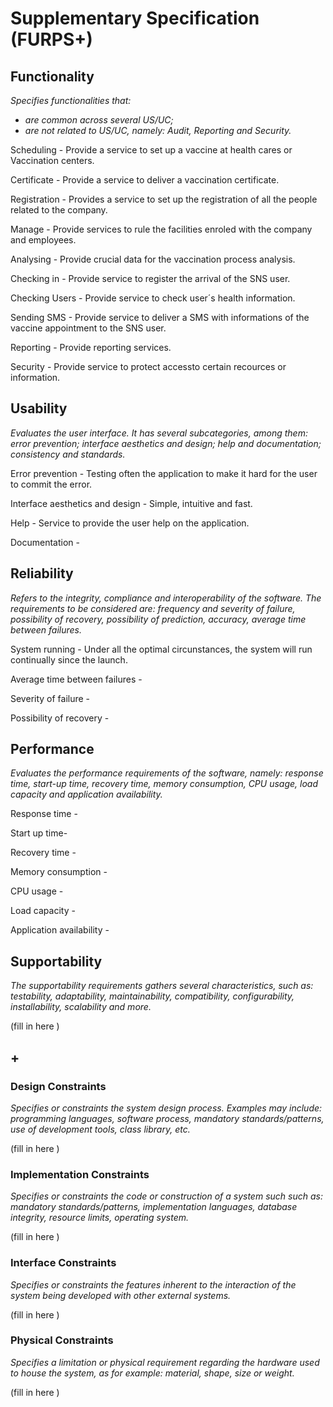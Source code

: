 # Supplementary Specification (FURPS+)

## Functionality

_Specifies functionalities that:_

- _are common across several US/UC;_
- _are not related to US/UC, namely: Audit, Reporting and Security._

Scheduling - Provide a service to set up a vaccine at health cares or Vaccination centers.

Certificate - Provide a service to deliver a vaccination certificate.

Registration - Provides a service to set up the registration of all the people related to the company. 

Manage - Provide services to rule the facilities enroled with the company and employees.

Analysing - Provide crucial data for the vaccination process analysis.

Checking in - Provide service to register the arrival of the SNS user.

Checking Users - Provide service to check user´s health information.

Sending SMS - Provide service to deliver a SMS with informations of the vaccine appointment to the SNS user.

Reporting - Provide reporting services.

Security - Provide service to protect accessto certain recources or information.

## Usability

_Evaluates the user interface. It has several subcategories,
among them: error prevention; interface aesthetics and design; help and
documentation; consistency and standards._

Error prevention - Testing often the application to make it hard for the user to commit the error.

Interface aesthetics and design - Simple, intuitive and fast. 

Help - Service to provide the user help on the application.

Documentation - 

## Reliability

_Refers to the integrity, compliance and interoperability of the software. The requirements to be considered are: frequency and severity of failure, possibility of recovery, possibility of prediction, accuracy, average time between failures._

System running - Under all the optimal circunstances, the system will run continually since the launch.

Average time between failures - 

Severity of failure - 

Possibility of recovery - 

## Performance

_Evaluates the performance requirements of the software, namely: response time, start-up time, recovery time, memory consumption, CPU usage, load capacity and application availability._

Response time - 

Start up time- 

Recovery time -

Memory consumption - 

CPU usage -

Load capacity -

Application availability - 

## Supportability

_The supportability requirements gathers several characteristics, such as:
testability, adaptability, maintainability, compatibility,
configurability, installability, scalability and more._

(fill in here )

## +

### Design Constraints

_Specifies or constraints the system design process. Examples may include: programming languages, software process, mandatory standards/patterns, use of development tools, class library, etc._

(fill in here )

### Implementation Constraints

_Specifies or constraints the code or construction of a system such
such as: mandatory standards/patterns, implementation languages,
database integrity, resource limits, operating system._

(fill in here )

### Interface Constraints

_Specifies or constraints the features inherent to the interaction of the
system being developed with other external systems._

(fill in here )

### Physical Constraints

_Specifies a limitation or physical requirement regarding the hardware used to house the system, as for example: material, shape, size or weight._

(fill in here )
